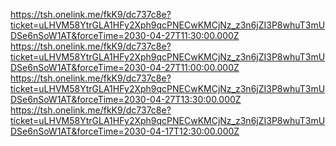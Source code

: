 https://tsh.onelink.me/fkK9/dc737c8e?ticket=uLHVM58YtrGLA1HFy2Xph9qcPNECwKMCjNz_z3n6jZI3P8whuT3mUDSe6nSoW1AT&forceTime=2030-04-27T11:30:00.000Z
https://tsh.onelink.me/fkK9/dc737c8e?ticket=uLHVM58YtrGLA1HFy2Xph9qcPNECwKMCjNz_z3n6jZI3P8whuT3mUDSe6nSoW1AT&forceTime=2030-04-27T11:00:00.000Z
https://tsh.onelink.me/fkK9/dc737c8e?ticket=uLHVM58YtrGLA1HFy2Xph9qcPNECwKMCjNz_z3n6jZI3P8whuT3mUDSe6nSoW1AT&forceTime=2030-04-27T13:30:00.000Z
https://tsh.onelink.me/fkK9/dc737c8e?ticket=uLHVM58YtrGLA1HFy2Xph9qcPNECwKMCjNz_z3n6jZI3P8whuT3mUDSe6nSoW1AT&forceTime=2030-04-17T12:30:00.000Z
